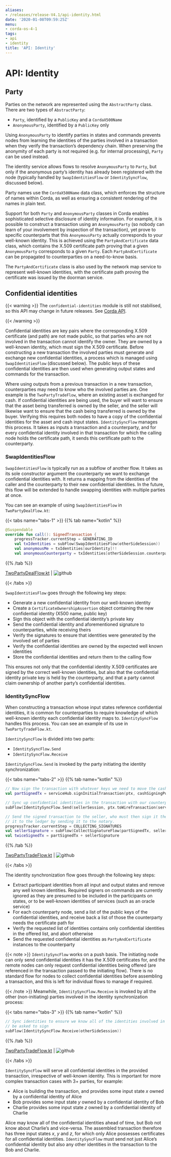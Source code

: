 ```yaml
---
aliases:
- /releases/release-V4.1/api-identity.html
date: '2020-01-08T09:59:25Z'
menu:
- corda-os-4-1
tags:
- api
- identity
title: 'API: Identity'
---
```





# API: Identity



## Party

Parties on the network are represented using the `AbstractParty` class. There are two types of `AbstractParty`:


* `Party`, identified by a `PublicKey` and a `CordaX500Name`
* `AnonymousParty`, identified by a `PublicKey` only

Using `AnonymousParty` to identify parties in states and commands prevents nodes from learning the identities
of the parties involved in a transaction when they verify the transaction’s dependency chain. When preserving the
anonymity of each party is not required (e.g. for internal processing), `Party` can be used instead.

The identity service allows flows to resolve `AnonymousParty` to `Party`, but only if the anonymous party’s
identity has already been registered with the node (typically handled by `SwapIdentitiesFlow` or
`IdentitySyncFlow`, discussed below).

Party names use the `CordaX500Name` data class, which enforces the structure of names within Corda, as well as
ensuring a consistent rendering of the names in plain text.

Support for both `Party` and `AnonymousParty` classes in Corda enables sophisticated selective disclosure of
identity information. For example, it is possible to construct a transaction using an `AnonymousParty` (so nobody can
learn of your involvement by inspection of the transaction), yet prove to specific counterparts that this
`AnonymousParty` actually corresponds to your well-known identity. This is achieved using the
`PartyAndCertificate` data class, which contains the X.509 certificate path proving that a given `AnonymousParty`
corresponds to a given `Party`. Each `PartyAndCertificate` can be propagated to counterparties on a need-to-know
basis.

The `PartyAndCertificate` class is also used by the network map service to represent well-known identities, with the
certificate path proving the certificate was issued by the doorman service.



## Confidential identities


{{< warning >}}
The `confidential-identities` module is still not stabilised, so this API may change in future releases.
See [Corda API](corda-api.md).

{{< /warning >}}


Confidential identities are key pairs where the corresponding X.509 certificate (and path) are not made public, so that
parties who are not involved in the transaction cannot identify the owner. They are owned by a well-known identity,
which must sign the X.509 certificate. Before constructing a new transaction the involved parties must generate and
exchange new confidential identities, a process which is managed using `SwapIdentitiesFlow` (discussed below). The
public keys of these confidential identities are then used when generating output states and commands for the
transaction.

Where using outputs from a previous transaction in a new transaction, counterparties may need to know who the involved
parties are. One example is the `TwoPartyTradeFlow`, where an existing asset is exchanged for cash. If confidential
identities are being used, the buyer will want to ensure that the asset being transferred is owned by the seller, and
the seller will likewise want to ensure that the cash being transferred is owned by the buyer. Verifying this requires
both nodes to have a copy of the confidential identities for the asset and cash input states. `IdentitySyncFlow`
manages this process. It takes as inputs a transaction and a counterparty, and for every confidential identity involved
in that transaction for which the calling node holds the certificate path, it sends this certificate path to the
counterparty.


### SwapIdentitiesFlow

`SwapIdentitiesFlow` is typically run as a subflow of another flow. It takes as its sole constructor argument the
counterparty we want to exchange confidential identities with. It returns a mapping from the identities of the caller
and the counterparty to their new confidential identities. In the future, this flow will be extended to handle swapping
identities with multiple parties at once.

You can see an example of using `SwapIdentitiesFlow` in `TwoPartyDealFlow.kt`:

{{< tabs name="tabs-1" >}}
{{% tab name="kotlin" %}}
```kotlin
@Suspendable
override fun call(): SignedTransaction {
    progressTracker.currentStep = GENERATING_ID
    val txIdentities = subFlow(SwapIdentitiesFlow(otherSideSession))
    val anonymousMe = txIdentities[ourIdentity]!!
    val anonymousCounterparty = txIdentities[otherSideSession.counterparty]!!

```
{{% /tab %}}


[TwoPartyDealFlow.kt](https://github.com/corda/corda/blob/release/os/4.1/finance/workflows/src/main/kotlin/net/corda/finance/flows/TwoPartyDealFlow.kt) | ![github](/images/svg/github.svg "github")

{{< /tabs >}}

`SwapIdentitiesFlow` goes through the following key steps:


* Generate a new confidential identity from our well-known identity
* Create a `CertificateOwnershipAssertion` object containing the new confidential identity (X500 name, public key)
* Sign this object with the confidential identity’s private key
* Send the confidential identity and aforementioned signature to counterparties, while receiving theirs
* Verify the signatures to ensure that identities were generated by the involved set of parties
* Verify the confidential identities are owned by the expected well known identities
* Store the confidential identities and return them to the calling flow

This ensures not only that the confidential identity X.509 certificates are signed by the correct well-known
identities, but also that the confidential identity private key is held by the counterparty, and that a party cannot
claim ownership of another party’s confidential identities.


### IdentitySyncFlow

When constructing a transaction whose input states reference confidential identities, it is common for counterparties
to require knowledge of which well-known identity each confidential identity maps to. `IdentitySyncFlow` handles this
process. You can see an example of its use in `TwoPartyTradeFlow.kt`.

`IdentitySyncFlow` is divided into two parts:


* `IdentitySyncFlow.Send`
* `IdentitySyncFlow.Receive`

`IdentitySyncFlow.Send` is invoked by the party initiating the identity synchronization:

{{< tabs name="tabs-2" >}}
{{% tab name="kotlin" %}}
```kotlin
// Now sign the transaction with whatever keys we need to move the cash.
val partSignedTx = serviceHub.signInitialTransaction(ptx, cashSigningPubKeys)

// Sync up confidential identities in the transaction with our counterparty
subFlow(IdentitySyncFlow.Send(sellerSession, ptx.toWireTransaction(serviceHub)))

// Send the signed transaction to the seller, who must then sign it themselves and commit
// it to the ledger by sending it to the notary.
progressTracker.currentStep = COLLECTING_SIGNATURES
val sellerSignature = subFlow(CollectSignatureFlow(partSignedTx, sellerSession, sellerSession.counterparty.owningKey))
val twiceSignedTx = partSignedTx + sellerSignature

```
{{% /tab %}}


[TwoPartyTradeFlow.kt](https://github.com/corda/corda/blob/release/os/4.1/finance/workflows/src/main/kotlin/net/corda/finance/flows/TwoPartyTradeFlow.kt) | ![github](/images/svg/github.svg "github")

{{< /tabs >}}

The identity synchronization flow goes through the following key steps:


* Extract participant identities from all input and output states and remove any well known identities. Required
signers on commands are currently ignored as they are presumed to be included in the participants on states, or to
be well-known identities of services (such as an oracle service)
* For each counterparty node, send a list of the public keys of the confidential identities, and receive back a list
of those the counterparty needs the certificate path for
* Verify the requested list of identities contains only confidential identities in the offered list, and abort
otherwise
* Send the requested confidential identities as `PartyAndCertificate` instances to the counterparty

{{< note >}}
`IdentitySyncFlow` works on a push basis. The initiating node can only send confidential identities it has
the X.509 certificates for, and the remote nodes can only request confidential identities being offered (are
referenced in the transaction passed to the initiating flow). There is no standard flow for nodes to collect
confidential identities before assembling a transaction, and this is left for individual flows to manage if
required.

{{< /note >}}
Meanwhile, `IdentitySyncFlow.Receive` is invoked by all the other (non-initiating) parties involved in the identity
synchronization process:

{{< tabs name="tabs-3" >}}
{{% tab name="kotlin" %}}
```kotlin
// Sync identities to ensure we know all of the identities involved in the transaction we're about to
// be asked to sign
subFlow(IdentitySyncFlow.Receive(otherSideSession))

```
{{% /tab %}}


[TwoPartyTradeFlow.kt](https://github.com/corda/corda/blob/release/os/4.1/finance/workflows/src/main/kotlin/net/corda/finance/flows/TwoPartyTradeFlow.kt) | ![github](/images/svg/github.svg "github")

{{< /tabs >}}

`IdentitySyncFlow` will serve all confidential identities in the provided transaction, irrespective of well-known
identity. This is important for more complex transaction cases with 3+ parties, for example:


* Alice is building the transaction, and provides some input state *x* owned by a confidential identity of Alice
* Bob provides some input state *y* owned by a confidential identity of Bob
* Charlie provides some input state *z* owned by a confidential identity of Charlie

Alice may know all of the confidential identities ahead of time, but Bob not know about Charlie’s and vice-versa.
The assembled transaction therefore has three input states *x*, *y* and *z*, for which only Alice possesses
certificates for all confidential identities. `IdentitySyncFlow` must send not just Alice’s confidential identity but
also any other identities in the transaction to the Bob and Charlie.

